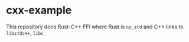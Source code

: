 # cxx-example
This repository does Rust-C++ FFI where Rust is `no_std` and C++ links to `libstdc++`, `libc`
